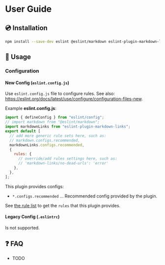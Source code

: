 # User Guide

## 💿 Installation

```sh
npm install --save-dev eslint @eslint/markdown eslint-plugin-markdown-links
```

## 📖 Usage

<!--USAGE_GUIDE_START-->

### Configuration

#### New Config (`eslint.config.js`)

Use `eslint.config.js` file to configure rules. See also: <https://eslint.org/docs/latest/use/configure/configuration-files-new>.

Example **eslint.config.js**:

```js
import { defineConfig } from "eslint/config";
// import markdown from "@eslint/markdown";
import markdownLinks from "eslint-plugin-markdown-links";
export default [
  // add more generic rule sets here, such as:
  // markdown.configs.recommended,
  markdownLinks.configs.recommended,
  {
    rules: {
      // override/add rules settings here, such as:
      // 'markdown-links/no-dead-urls': 'error'
    },
  },
];
```

This plugin provides configs:

- `*.configs.recommended` ... Recommended config provided by the plugin.

See [the rule list](../rules/index.md) to get the `rules` that this plugin provides.

#### Legacy Config (`.eslintrc`)

Is not supported.

<!--USAGE_GUIDE_END-->

## ❓ FAQ

- TODO
